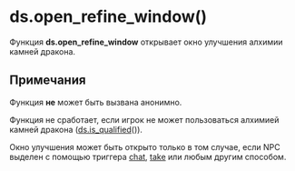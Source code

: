 # ds.open_refine_window()
Функция **ds.open_refine_window** открывает окно улучшения алхимии камней дракона.

## Примечания
Функция **не** может быть вызвана анонимно.

Функция не сработает, если игрок не может пользоваться алхимией камней дракона ([ds.is_qualified](../ds/ds.is_qualified.md)()).

Окно улучшения может быть открыто только в том случае, если NPC выделен с помощью триггера [chat](../_triggers/chat.md), [take](../_triggers/take.md) или любым другим способом.
